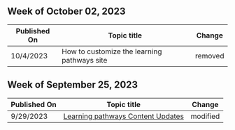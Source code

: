 <!-- This file is generated automatically each week. Changes made to this file will be overwritten.-->



## Week of October 02, 2023


| Published On |Topic title | Change |
|------|------------|--------|
| 10/4/2023 | How to customize the learning pathways site | removed |


## Week of September 25, 2023


| Published On |Topic title | Change |
|------|------------|--------|
| 9/29/2023 | [Learning pathways Content Updates](/Office365/CustomLearning/custom_contentupdates) | modified |
